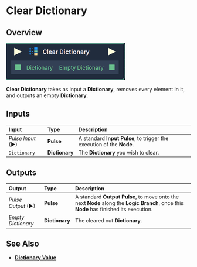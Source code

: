 # Clear Dictionary

## Overview

![The Clear Dictionary Node](../../.gitbook/assets/cleardictionarynode.png)

**Clear Dictionary** takes as input a **Dictionary**, removes every element in it, and outputs an empty **Dictionary**.

## Inputs

| Input | Type | Description |
| :--- | :--- | :--- |
| _Pulse Input_ \(►\) | **Pulse** | A standard **Input Pulse**, to trigger the execution of the **Node**. |
| `Dictionary` | **Dictionary** | The **Dictionary** you wish to clear. |

## Outputs

| Output | Type | Description |
| :--- | :--- | :--- |
| _Pulse Output_ \(►\) | **Pulse** | A standard **Output Pulse**, to move onto the next **Node** along the **Logic Branch**, once this **Node** has finished its execution. |
| _Empty Dictionary_ | **Dictionary** | The cleared out **Dictionary**. |

## See Also

* [**Dictionary Value**](dictionary-value.md)

## 

